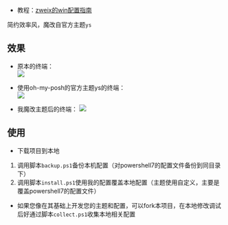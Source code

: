 + 教程：[zweix的win配置指南](https://github.com/zweix123/CS-notes/blob/master/Missing-Semester/win10%E5%BC%80%E5%8F%91%E6%9C%BA%E9%85%8D%E7%BD%AE%E6%8C%87%E5%8D%97.md)

简约效率风，魔改自官方主题`ys`

## 效果

+ 原本的终端：  
    ![](https://cdn.jsdelivr.net/gh/zweix123/posh-config@master/source/cmd.png)

+ 使用oh-my-posh的官方主题ys的终端：  
    ![](https://cdn.jsdelivr.net/gh/zweix123/posh-config@master/source/ys.png)

+ 我魔改主题后的终端：
    ![](https://cdn.jsdelivr.net/gh/zweix123/posh-config@master/source/mine.png)

## 使用

+ 下载项目到本地
1. 调用脚本`backup.ps1`备份本机配置（对powershell7的配置文件备份到同目录下）
2. 调用脚本`install.ps1`使用我的配置覆盖本地配置（主题使用自定义，主要是覆盖powershell7的配置文件）
+ 如果您像在其基础上开发您的主题和配置，可以fork本项目，在本地修改调试后好通过脚本`collect.ps1`收集本地相关配置